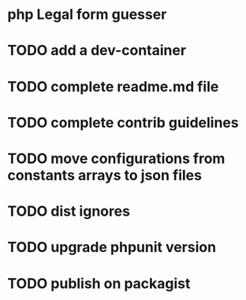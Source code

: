 # php Legal form guesser

# TODO add a dev-container

# TODO complete readme.md file

# TODO complete contrib guidelines

# TODO move configurations from constants arrays to json files

# TODO dist ignores

# TODO upgrade phpunit version

# TODO publish on packagist

